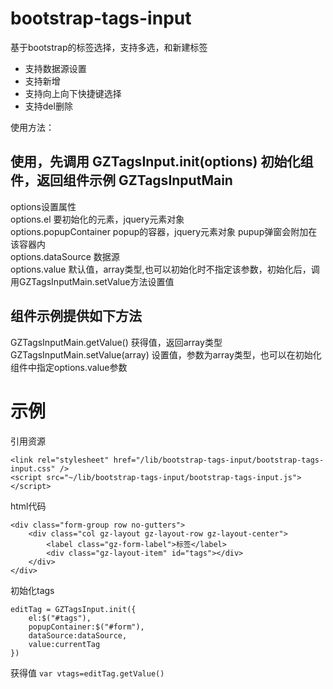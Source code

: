 # bootstrap-tags-input
基于bootstrap的标签选择，支持多选，和新建标签
* 支持数据源设置
* 支持新增
* 支持向上向下快捷键选择
* 支持del删除

使用方法：

## 使用，先调用 GZTagsInput.init(options) 初始化组件，返回组件示例 GZTagsInputMain
options设置属性  
options.el  要初始化的元素，jquery元素对象  
options.popupContainer popup的容器，jquery元素对象 pupup弹窗会附加在该容器内  
options.dataSource 数据源  
options.value 默认值，array类型,也可以初始化时不指定该参数，初始化后，调用GZTagsInputMain.setValue方法设置值  

## 组件示例提供如下方法
GZTagsInputMain.getValue() 获得值，返回array类型  
GZTagsInputMain.setValue(array) 设置值，参数为array类型，也可以在初始化组件中指定options.value参数  

# 示例
引用资源
```
<link rel="stylesheet" href="/lib/bootstrap-tags-input/bootstrap-tags-input.css" />
<script src="~/lib/bootstrap-tags-input/bootstrap-tags-input.js"></script>
```
html代码  
```
<div class="form-group row no-gutters">
	<div class="col gz-layout gz-layout-row gz-layout-center">
		<label class="gz-form-label">标签</label>
		<div class="gz-layout-item" id="tags"></div>
	</div>
</div>
```
初始化tags  
```
editTag = GZTagsInput.init({
	el:$("#tags"),
	popupContainer:$("#form"),
	dataSource:dataSource,
	value:currentTag
})
```
获得值
```var vtags=editTag.getValue()```
